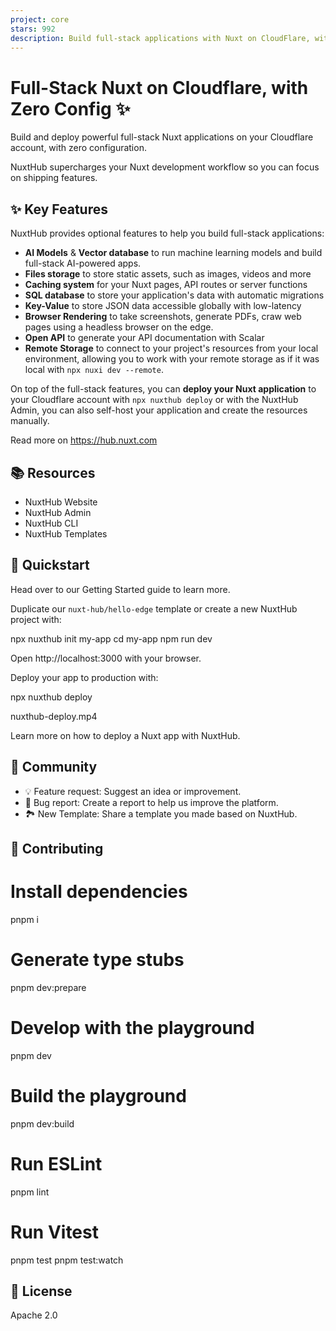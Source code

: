 ```yaml
---
project: core
stars: 992
description: Build full-stack applications with Nuxt on CloudFlare, with zero configuration.
---
```


Full-Stack Nuxt on Cloudflare, with Zero Config ✨
=================================================

Build and deploy powerful full-stack Nuxt applications on your Cloudflare account, with zero configuration.

NuxtHub supercharges your Nuxt development workflow so you can focus on shipping features.

✨ Key Features
--------------

NuxtHub provides optional features to help you build full-stack applications:

-   **AI Models** & **Vector database** to run machine learning models and build full-stack AI-powered apps.
-   **Files storage** to store static assets, such as images, videos and more
-   **Caching system** for your Nuxt pages, API routes or server functions
-   **SQL database** to store your application's data with automatic migrations
-   **Key-Value** to store JSON data accessible globally with low-latency
-   **Browser Rendering** to take screenshots, generate PDFs, craw web pages using a headless browser on the edge.
-   **Open API** to generate your API documentation with Scalar
-   **Remote Storage** to connect to your project's resources from your local environment, allowing you to work with your remote storage as if it was local with `npx nuxi dev --remote`.

On top of the full-stack features, you can **deploy your Nuxt application** to your Cloudflare account with `npx nuxthub deploy` or with the NuxtHub Admin, you can also self-host your application and create the resources manually.

Read more on https://hub.nuxt.com

📚 Resources
------------

-   NuxtHub Website
-   NuxtHub Admin
-   NuxtHub CLI
-   NuxtHub Templates

🚀 Quickstart
-------------

Head over to our Getting Started guide to learn more.

Duplicate our `nuxt-hub/hello-edge` template or create a new NuxtHub project with:

npx nuxthub init my-app
cd my-app
npm run dev

Open http://localhost:3000 with your browser.

Deploy your app to production with:

npx nuxthub deploy

nuxthub-deploy.mp4

Learn more on how to deploy a Nuxt app with NuxtHub.

🤝 Community
------------

-   💡 Feature request: Suggest an idea or improvement.
-   🐞 Bug report: Create a report to help us improve the platform.
-   🏞️ New Template: Share a template you made based on NuxtHub.

💚 Contributing
---------------

# Install dependencies
pnpm i

# Generate type stubs
pnpm dev:prepare

# Develop with the playground
pnpm dev

# Build the playground
pnpm dev:build

# Run ESLint
pnpm lint

# Run Vitest
pnpm test
pnpm test:watch

📄 License
----------

Apache 2.0
